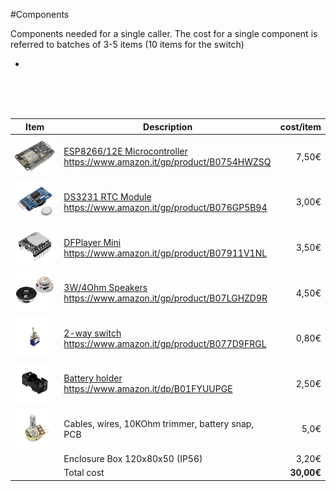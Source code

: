 #Components

Components needed for a single caller.
The cost for a single component is referred to batches of 3-5 items (10 items for the switch)

-
<br /><br /><br />

| Item | Description          | cost/item |
| ---------- | ---------------------- | ---------: |
| <img src="c_esp8266.png" width="150" /> | [ESP8266/12E Microcontroller](https://www.amazon.it/gp/product/B0754HWZSQ)<br />https://www.amazon.it/gp/product/B0754HWZSQ | 7,50€ |
| <img src="c_ds3231.png" width="150" /> | [DS3231 RTC Module](https://www.amazon.it/gp/product/B076GP5B94) <br />https://www.amazon.it/gp/product/B076GP5B94| 3,00€ |
| <img src="c_dfplayer.png" width="150" /> | [DFPlayer Mini](https://www.amazon.it/gp/product/B07911V1NL)<br />https://www.amazon.it/gp/product/B07911V1NL | 3,50€ |
| <img src="c_speakers.png" width="150" /> | [3W/4Ohm Speakers](https://www.amazon.it/gp/product/B07LGHZD9R) <br />https://www.amazon.it/gp/product/B07LGHZD9R| 4,50€ |
| <img src="c_switch.png" width="150" /> | [2-way switch](https://www.amazon.it/gp/product/B077D9FRGL) <br />https://www.amazon.it/gp/product/B077D9FRGL | 0,80€ |
| <img src="c_holder.png" width="150" /> | [Battery holder](https://www.amazon.it/dp/B01FYUUPGE) <br />https://www.amazon.it/dp/B01FYUUPGE | 2,50€ |
| <img src="c_trimmer.png" width="150" />| Cables, wires, 10KOhm trimmer, battery snap, PCB | 5,0€ | 
| | Enclosure Box 120x80x50 (IP56) | 3,20€ |
| | Total cost | **30,00€** |

